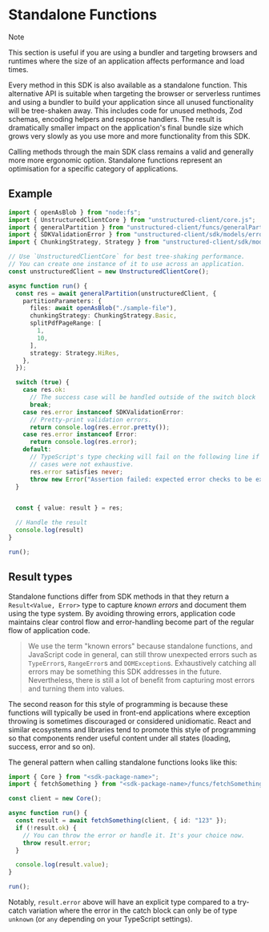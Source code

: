 # Standalone Functions

> [!NOTE]
> This section is useful if you are using a bundler and targeting browsers and
> runtimes where the size of an application affects performance and load times. 

Every method in this SDK is also available as a standalone function. This
alternative API is suitable when targeting the browser or serverless runtimes
and using a bundler to build your application since all unused functionality
will be tree-shaken away. This includes code for unused methods, Zod schemas,
encoding helpers and response handlers. The result is dramatically smaller
impact on the application's final bundle size which grows very slowly as you use
more and more functionality from this SDK.

Calling methods through the main SDK class remains a valid and generally more
more ergonomic option. Standalone functions represent an optimisation for a
specific category of applications.

## Example

```typescript
import { openAsBlob } from "node:fs";
import { UnstructuredClientCore } from "unstructured-client/core.js";
import { generalPartition } from "unstructured-client/funcs/generalPartition.js";
import { SDKValidationError } from "unstructured-client/sdk/models/errors/sdkvalidationerror.js";
import { ChunkingStrategy, Strategy } from "unstructured-client/sdk/models/shared";

// Use `UnstructuredClientCore` for best tree-shaking performance.
// You can create one instance of it to use across an application.
const unstructuredClient = new UnstructuredClientCore();

async function run() {
  const res = await generalPartition(unstructuredClient, {
    partitionParameters: {
      files: await openAsBlob("./sample-file"),
      chunkingStrategy: ChunkingStrategy.Basic,
      splitPdfPageRange: [
        1,
        10,
      ],
      strategy: Strategy.HiRes,
    },
  });

  switch (true) {
    case res.ok:
      // The success case will be handled outside of the switch block
      break;
    case res.error instanceof SDKValidationError:
      // Pretty-print validation errors.
      return console.log(res.error.pretty());
    case res.error instanceof Error:
      return console.log(res.error);
    default:
      // TypeScript's type checking will fail on the following line if the above
      // cases were not exhaustive.
      res.error satisfies never;
      throw new Error("Assertion failed: expected error checks to be exhaustive: " + res.error);
  }


  const { value: result } = res;

  // Handle the result
  console.log(result)
}

run();
```

## Result types

Standalone functions differ from SDK methods in that they return a
`Result<Value, Error>` type to capture _known errors_ and document them using
the type system. By avoiding throwing errors, application code maintains clear
control flow and error-handling become part of the regular flow of application
code.

> We use the term "known errors" because standalone functions, and JavaScript
> code in general, can still throw unexpected errors such as `TypeError`s,
> `RangeError`s and `DOMException`s. Exhaustively catching all errors may be
> something this SDK addresses in the future. Nevertheless, there is still a lot
> of benefit from capturing most errors and turning them into values.

The second reason for this style of programming is because these functions will
typically be used in front-end applications where exception throwing is
sometimes discouraged or considered unidiomatic. React and similar ecosystems
and libraries tend to promote this style of programming so that components
render useful content under all states (loading, success, error and so on).

The general pattern when calling standalone functions looks like this:

```typescript
import { Core } from "<sdk-package-name>";
import { fetchSomething } from "<sdk-package-name>/funcs/fetchSomething.js";

const client = new Core();

async function run() {
  const result = await fetchSomething(client, { id: "123" });
  if (!result.ok) {
    // You can throw the error or handle it. It's your choice now.
    throw result.error;
  }

  console.log(result.value);
}

run();
```

Notably, `result.error` above will have an explicit type compared to a try-catch
variation where the error in the catch block can only be of type `unknown` (or
`any` depending on your TypeScript settings).